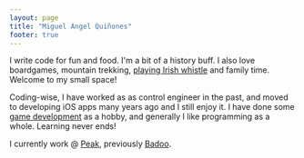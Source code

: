 ```yaml
---
layout: page
title: "Miguel Angel Quiñones"
footer: true
---
```

I write code for fun and food. I'm a bit of a history buff. I also love boardgames, mountain trekking, [playing Irish whistle](http://youtu.be/G22EneELiuE) and family time. Welcome to my small space!

Coding-wise, I have worked as as control engineer in the past, and moved to developing iOS apps many years ago and I still enjoy it. I have done some [game development](../games) as a hobby, and generally I like programming as a whole. Learning never ends!

I currently work @ [Peak](http://peak.net), previously [Badoo](http://badoo.com/).
